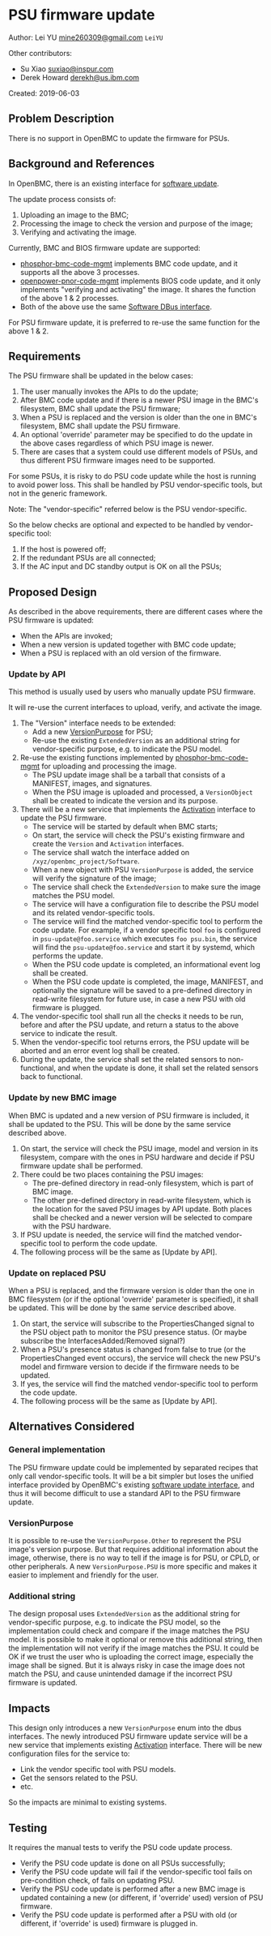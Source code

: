 # PSU firmware update

Author: Lei YU <mine260309@gmail.com> `LeiYU`

Other contributors:

- Su Xiao <suxiao@inspur.com>
- Derek Howard <derekh@us.ibm.com>

Created: 2019-06-03

## Problem Description

There is no support in OpenBMC to update the firmware for PSUs.

## Background and References

In OpenBMC, there is an existing interface for [software update][1].

The update process consists of:

1. Uploading an image to the BMC;
2. Processing the image to check the version and purpose of the image;
3. Verifying and activating the image.

Currently, BMC and BIOS firmware update are supported:

- [phosphor-bmc-code-mgmt][2] implements BMC code update, and it supports all
  the above 3 processes.
- [openpower-pnor-code-mgmt][3] implements BIOS code update, and it only
  implements "verifying and activating" the image. It shares the function of the
  above 1 & 2 processes.
- Both of the above use the same [Software DBus interface][1].

For PSU firmware update, it is preferred to re-use the same function for the
above 1 & 2.

## Requirements

The PSU firmware shall be updated in the below cases:

1. The user manually invokes the APIs to do the update;
2. After BMC code update and if there is a newer PSU image in the BMC's
   filesystem, BMC shall update the PSU firmware;
3. When a PSU is replaced and the version is older than the one in BMC's
   filesystem, BMC shall update the PSU firmware.
4. An optional 'override' parameter may be specified to do the update in the
   above cases regardless of which PSU image is newer.
5. There are cases that a system could use different models of PSUs, and thus
   different PSU firmware images need to be supported.

For some PSUs, it is risky to do PSU code update while the host is running to
avoid power loss. This shall be handled by PSU vendor-specific tools, but not in
the generic framework.

Note: The "vendor-specific" referred below is the PSU vendor-specific.

So the below checks are optional and expected to be handled by vendor-specific
tool:

1. If the host is powered off;
2. If the redundant PSUs are all connected;
3. If the AC input and DC standby output is OK on all the PSUs;

## Proposed Design

As described in the above requirements, there are different cases where the PSU
firmware is updated:

- When the APIs are invoked;
- When a new version is updated together with BMC code update;
- When a PSU is replaced with an old version of the firmware.

### Update by API

This method is usually used by users who manually update PSU firmware.

It will re-use the current interfaces to upload, verify, and activate the image.

1. The "Version" interface needs to be extended:
   - Add a new [VersionPurpose][4] for PSU;
   - Re-use the existing `ExtendedVersion` as an additional string for
     vendor-specific purpose, e.g. to indicate the PSU model.
2. Re-use the existing functions implemented by [phosphor-bmc-code-mgmt][2] for
   uploading and processing the image.
   - The PSU update image shall be a tarball that consists of a MANIFEST,
     images, and signatures.
   - When the PSU image is uploaded and processed, a `VersionObject` shall be
     created to indicate the version and its purpose.
3. There will be a new service that implements the [Activation][5] interface to
   update the PSU firmware.
   - The service will be started by default when BMC starts;
   - On start, the service will check the PSU's existing firmware and create the
     `Version` and `Activation` interfaces.
   - The service shall watch the interface added on
     `/xyz/openbmc_project/Software`.
   - When a new object with PSU `VersionPurpose` is added, the service will
     verify the signature of the image;
   - The service shall check the `ExtendedVersion` to make sure the image
     matches the PSU model.
   - The service will have a configuration file to describe the PSU model and
     its related vendor-specific tools.
   - The service will find the matched vendor-specific tool to perform the code
     update. For example, if a vendor specific tool `foo` is configured in
     `psu-update@foo.service` which executes `foo psu.bin`, the service will
     find the `psu-update@foo.service` and start it by systemd, which performs
     the update.
   - When the PSU code update is completed, an informational event log shall be
     created.
   - When the PSU code update is completed, the image, MANIFEST, and optionally
     the signature will be saved to a pre-defined directory in read-write
     filesystem for future use, in case a new PSU with old firmware is plugged.
4. The vendor-specific tool shall run all the checks it needs to be run, before
   and after the PSU update, and return a status to the above service to
   indicate the result.
5. When the vendor-specific tool returns errors, the PSU update will be aborted
   and an error event log shall be created.
6. During the update, the service shall set the related sensors to
   non-functional, and when the update is done, it shall set the related sensors
   back to functional.

### Update by new BMC image

When BMC is updated and a new version of PSU firmware is included, it shall be
updated to the PSU. This will be done by the same service described above.

1. On start, the service will check the PSU image, model and version in its
   filesystem, compare with the ones in PSU hardware and decide if PSU firmware
   update shall be performed.
2. There could be two places containing the PSU images:
   - The pre-defined directory in read-only filesystem, which is part of BMC
     image.
   - The other pre-defined directory in read-write filesystem, which is the
     location for the saved PSU images by API update. Both places shall be
     checked and a newer version will be selected to compare with the PSU
     hardware.
3. If PSU update is needed, the service will find the matched vendor-specific
   tool to perform the code update.
4. The following process will be the same as [Update by API].

### Update on replaced PSU

When a PSU is replaced, and the firmware version is older than the one in BMC
filesystem (or if the optional 'override' parameter is specified), it shall be
updated. This will be done by the same service described above.

1. On start, the service will subscribe to the PropertiesChanged signal to the
   PSU object path to monitor the PSU presence status. (Or maybe subscribe the
   InterfacesAdded/Removed signal?)
2. When a PSU's presence status is changed from false to true (or the
   PropertiesChanged event occurs), the service will check the new PSU's model
   and firmware version to decide if the firmware needs to be updated.
3. If yes, the service will find the matched vendor-specific tool to perform the
   code update.
4. The following process will be the same as [Update by API].

## Alternatives Considered

### General implementation

The PSU firmware update could be implemented by separated recipes that only call
vendor-specific tools. It will be a bit simpler but loses the unified interface
provided by OpenBMC's existing [software update interface][1], and thus it will
become difficult to use a standard API to the PSU firmware update.

### VersionPurpose

It is possible to re-use the `VersionPurpose.Other` to represent the PSU image's
version purpose. But that requires additional information about the image,
otherwise, there is no way to tell if the image is for PSU, or CPLD, or other
peripherals. A new `VersionPurpose.PSU` is more specific and makes it easier to
implement and friendly for the user.

### Additional string

The design proposal uses `ExtendedVersion` as the additional string for
vendor-specific purpose, e.g. to indicate the PSU model, so the implementation
could check and compare if the image matches the PSU model. It is possible to
make it optional or remove this additional string, then the implementation will
not verify if the image matches the PSU. It could be OK if we trust the user who
is uploading the correct image, especially the image shall be signed. But it is
always risky in case the image does not match the PSU, and cause unintended
damage if the incorrect PSU firmware is updated.

## Impacts

This design only introduces a new `VersionPurpose` enum into the dbus
interfaces. The newly introduced PSU firmware update service will be a new
service that implements existing [Activation][5] interface. There will be new
configuration files for the service to:

- Link the vendor specific tool with PSU models.
- Get the sensors related to the PSU.
- etc.

So the impacts are minimal to existing systems.

## Testing

It requires the manual tests to verify the PSU code update process.

- Verify the PSU code update is done on all PSUs successfully;
- Verify the PSU code update will fail if the vendor-specific tool fails on
  pre-condition check, of fails on updating PSU.
- Verify the PSU code update is performed after a new BMC image is updated
  containing a new (or different, if 'override' used) version of PSU firmware.
- Verify the PSU code update is performed after a PSU with old (or different, if
  'override' is used) firmware is plugged in.

[1]:
  https://github.com/openbmc/phosphor-dbus-interfaces/tree/master/yaml/xyz/openbmc_project/Software
[2]: https://github.com/openbmc/phosphor-bmc-code-mgmt/
[3]: https://github.com/openbmc/openpower-pnor-code-mgmt/
[4]:
  https://github.com/openbmc/phosphor-dbus-interfaces/blob/57b878d048f929643276f1bf7fdf750abc4bde8b/xyz/openbmc_project/Software/Version.interface.yaml#L14
[5]:
  https://github.com/openbmc/phosphor-dbus-interfaces/blob/master/yaml/xyz/openbmc_project/Software/Activation.interface.yaml
